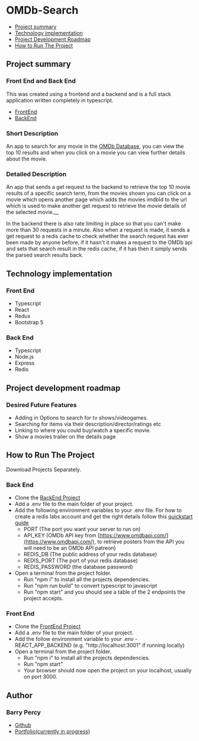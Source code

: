 # OMDb-Search

- [Project summary](#project-summary)
- [Technology implementation](#technology-implementation)
- [Project Development Roadmap](#project-development-roadmap)
- [How to Run The Project](#how-to-run-the-project)

## Project summary

### Front End and Back End

This was created using a frontend and a backend and is a full stack application written completely in typescript.

- [FrontEnd](https://github.com/BarryPercy/omdbapi-app-frontend)
- [BackEnd](https://github.com/BarryPercy/omdbapi-app-backend)

### Short Description

An app to search for any movie in the [OMDb Database](https://www.omdbapi.com/), you can view the top 10 results and when you click on a movie you can view further details about the movie.

### Detailed Description

An app that sends a get request to the backend to retrieve the top 10 movie results of a specific search term, from the movies shown you can click on a movie which opens another page which adds the movies imdbId to the url which is used to make another get request to retrieve the movie details of the selected movie.__

In the backend there is also rate limiting in place so that you can't make more than 30 requests in a minute. Also when a request is made, it sends a get request to a redis cache to check whether the search request
has ever been made by anyone before, if it hasn't it makes a request to the OMDb api and sets that search result in the redis cache, if it has then it simply sends the parsed search results back.

## Technology implementation

### Front End

- Typescript
- React
- Redux
- Bootstrap 5

### Back End

- Typescript
- Node.js
- Express
- Redis


## Project development roadmap

### Desired Future Features

- Adding in Options to search for tv shows/videogames.
- Searching for items via their description/director/ratings etc
- Linking to where you could buy/watch a specific movie.
- Show a movies trailer on the details page

## How to Run The Project

Download Projects Separately.

### Back End
- Clone the [BackEnd Project](https://github.com/BarryPercy/omdbapi-app-backend)
- Add a .env file to the main folder of your project.
- Add the following environment variables to your .env file. For how to create a redis labs account and get the right details follow this [quickstart guide](https://docs.redis.com/latest/rc/rc-quickstart/)
    - PORT (The port you want your server to run on)
    - API_KEY (OMDb API key from [https://www.omdbapi.com/](https://www.omdbapi.com/), to retrieve posters from the API you will need to be an OMDb API patreon)
    - REDIS_DB (The public address of your redis database)
    - REDIS_PORT (The port of your redis database)
    - REDIS_PASSWORD (the database password)
- Open a terminal from the project folder.
    - Run "npm i" to install all the projects dependencies.
    - Run "npm run build" to convert typescript to javascript
    - Run "npm start" and you should see a table of the 2 endpoints the project accepts.

### Front End
- Clone the [FrontEnd Project](https://github.com/BarryPercy/omdbapi-app-frontend)
- Add a .env file to the main folder of your project.
- Add the follow environment variable to your .env
    -REACT_APP_BACKEND (e.g. "http://localhost:3001" if running locally)
- Open a terminal from the project folder.
    - Run "npm i" to install all the projects dependencies.
    - Run "npm start"
    - Your browser should now open the project on your localhost, usually on port 3000.
## Author
### Barry Percy

- [Github](https://github.com/BarryPercy)
- [Portfolio(currently in progress)](https://barry-percy-portfolio.vercel.app/)

